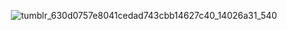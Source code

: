 <div id="header" align="center">  
   


![tumblr_630d0757e8041cedad743cbb14627c40_14026a31_540](https://github.com/user-attachments/assets/9620b037-2099-443d-bbae-be94d853f231)





 ㅤ ㅤㅤ

 














